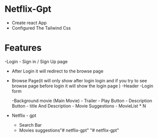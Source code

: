 # Netflix-Gpt

- Create react App
- Configured The Tailwind Css


# Features
-Login - Sign in / Sign Up page
- After Login it will redirect to the browse page


- Browse Page(it will only show after login login and if you try to see browse page before login it will show the login    page )
  -Header
    -Login form

    -Background movie (Main Movie)
      - Trailer
        - Play Button
        - Description Button - title And Description
        - Movie Suggestions
          - MovieList * N

- Netflix - gpt
  - Search Bar
  - Movies suggestions"# netflix-gpt" 
"# netflix-gpt" 
